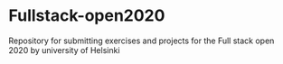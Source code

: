 # Fullstack-open2020
Repository for submitting exercises and projects for the Full stack open 2020 by university of Helsinki
